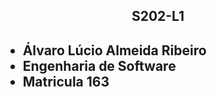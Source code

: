 <h2 align ="center"> S202-L1 <h2> 
  
  <div>
  
- Álvaro Lúcio Almeida Ribeiro                         
- Engenharia de Software                            
- Matricula 163
